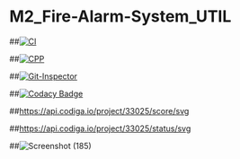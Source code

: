 # M2_Fire-Alarm-System_UTIL

##[![CI](https://github.com/Vikassamayamanthula/M2_Fire-Alarm-System_UTIL/actions/workflows/CI.yml/badge.svg)](https://github.com/Vikassamayamanthula/M2_Fire-Alarm-System_UTIL/actions/workflows/CI.yml)


##[![CPP](https://github.com/Vikassamayamanthula/M2_Fire-Alarm-System_UTIL/actions/workflows/CPP.yml/badge.svg)](https://github.com/Vikassamayamanthula/M2_Fire-Alarm-System_UTIL/actions/workflows/CPP.yml)

##[![Git-Inspector](https://github.com/Vikassamayamanthula/M2_Fire-Alarm-System_UTIL/actions/workflows/Git-Inspector.yml/badge.svg)](https://github.com/Vikassamayamanthula/M2_Fire-Alarm-System_UTIL/actions/workflows/Git-Inspector.yml)

##[![Codacy Badge](https://app.codacy.com/project/badge/Grade/a4435e552fc24f50be3105636880a361)](https://www.codacy.com/gh/Vikassamayamanthula/M2_Fire-Alarm-System_UTIL/dashboard?utm_source=github.com&amp;utm_medium=referral&amp;utm_content=Vikassamayamanthula/M2_Fire-Alarm-System_UTIL&amp;utm_campaign=Badge_Grade)

##https://api.codiga.io/project/33025/score/svg

##https://api.codiga.io/project/33025/status/svg

##![Screenshot (185)](https://user-images.githubusercontent.com/100985462/164702815-dfe0734b-789c-482a-8b34-2c0e68e62eb0.png)

